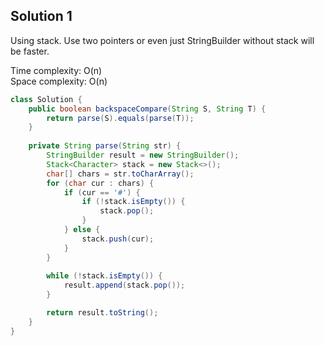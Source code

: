 ## Solution 1

Using stack. Use two pointers or even just StringBuilder without stack will be faster.

Time complexity: O(n)  
Space complexity: O(n)  


```java
class Solution {
    public boolean backspaceCompare(String S, String T) {
        return parse(S).equals(parse(T)); 
    }
    
    private String parse(String str) {
        StringBuilder result = new StringBuilder();
        Stack<Character> stack = new Stack<>();
        char[] chars = str.toCharArray();
        for (char cur : chars) {
            if (cur == '#') {
                if (!stack.isEmpty()) {
                    stack.pop();
                }
            } else {
                stack.push(cur);
            }
        }
        
        while (!stack.isEmpty()) {
            result.append(stack.pop());
        }

        return result.toString();
    }
}
```